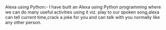 Alexa using Python:-
I have built an Alexa using Python programming where we can do many useful activities using it viz. play to our spoken song,alexa can tell current time,crack a joke for you and can talk with you normally like any other person.
